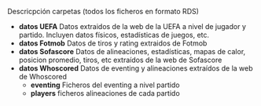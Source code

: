 Descricpción carpetas (todos los ficheros en formato RDS)
- **datos UEFA** Datos extraidos de la web de la UEFA a nivel de jugador y partido. Incluyen datos físicos, estadísticas de juegos, etc. 
- **datos Fotmob** Datos de tiros y rating extraidos de Fotmob
- **datos Sofascore** Datos de alineaciones, estadísticas, mapas de calor, posicion promedio, tiros, etc extraídos de la web de Sofascore
- **datos Whoscored** Datos de eventing y alineaciones extraídos de la web de Whoscored
  - **eventing** Ficheros del eventing a nivel partido
  - **players** ficheros alineaciones de cada partido
